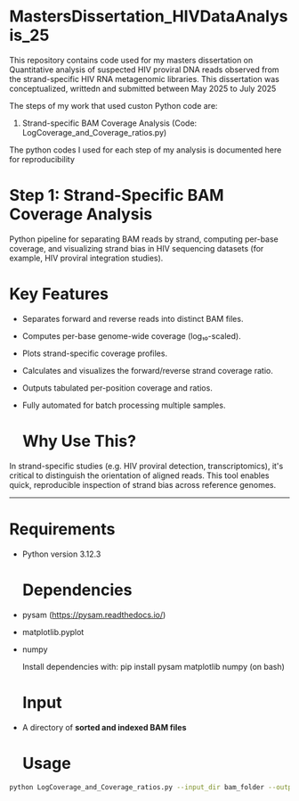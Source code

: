 # MastersDissertation_HIVDataAnalysis_25
This repository contains code used for my masters dissertation on Quantitative analysis of suspected HIV proviral DNA reads observed from the strand-specific HIV RNA metagenomic libraries. 
This dissertation was conceptualized, writtedn and submitted between May 2025 to July 2025

The steps of my work that used custon Python code are:
1. Strand-specific BAM Coverage Analysis (Code: LogCoverage_and_Coverage_ratios.py)





The python codes I used for each step of my analysis is documented here for reproducibility
   

# Step 1: Strand-Specific BAM Coverage Analysis

Python pipeline for separating BAM reads by strand, computing per-base coverage, and visualizing strand bias in HIV sequencing datasets (for example, HIV proviral integration studies).

  # Key Features

- Separates forward and reverse reads into distinct BAM files.
- Computes per-base genome-wide coverage (log₁₀-scaled).
- Plots strand-specific coverage profiles.
- Calculates and visualizes the forward/reverse strand coverage ratio.
- Outputs tabulated per-position coverage and ratios.
- Fully automated for batch processing multiple samples.

  # Why Use This?

In strand-specific studies (e.g. HIV proviral detection, transcriptomics), it's critical to distinguish the orientation of aligned reads. 
This tool enables quick, reproducible inspection of strand bias across reference genomes.

---

  # Requirements

- Python version 3.12.3

  # Dependencies
- pysam (https://pysam.readthedocs.io/)
- matplotlib.pyplot
- numpy

  Install dependencies with:
pip install pysam matplotlib numpy (on bash)

  # Input

- A directory of **sorted and indexed BAM files**

  # Usage

```bash
python LogCoverage_and_Coverage_ratios.py --input_dir bam_folder --output_dir coverage_outputs

 
